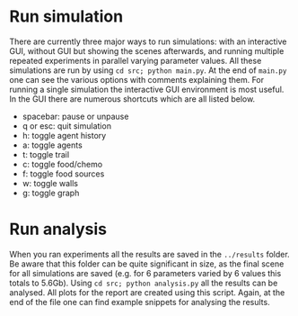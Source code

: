 # Run simulation

There are currently three major ways to run simulations: with an interactive GUI, without GUI but showing the scenes afterwards, and running multiple repeated experiments in parallel varying parameter values. All these simulations are run by using `cd src; python main.py`. At the end of `main.py` one can see the various options with comments explaining them. For running a single simulation the interactive GUI environment is most useful. In the GUI there are numerous shortcuts which are all listed below.

- spacebar: pause or unpause
- q or esc: quit simulation
- h: toggle agent history
- a: toggle agents
- t: toggle trail
- c: toggle food/chemo
- f: toggle food sources
- w: toggle walls
- g: toggle graph

# Run analysis

When you ran experiments all the results are saved in the `../results` folder. Be aware that this folder can be quite significant in size, as the final scene for all simulations are saved (e.g. for 6 parameters varied by 6 values this totals to 5.6Gb). Using `cd src; python analysis.py` all the results can be analysed. All plots for the report are created using this script. Again, at the end of the file one can find example snippets for analysing the results.